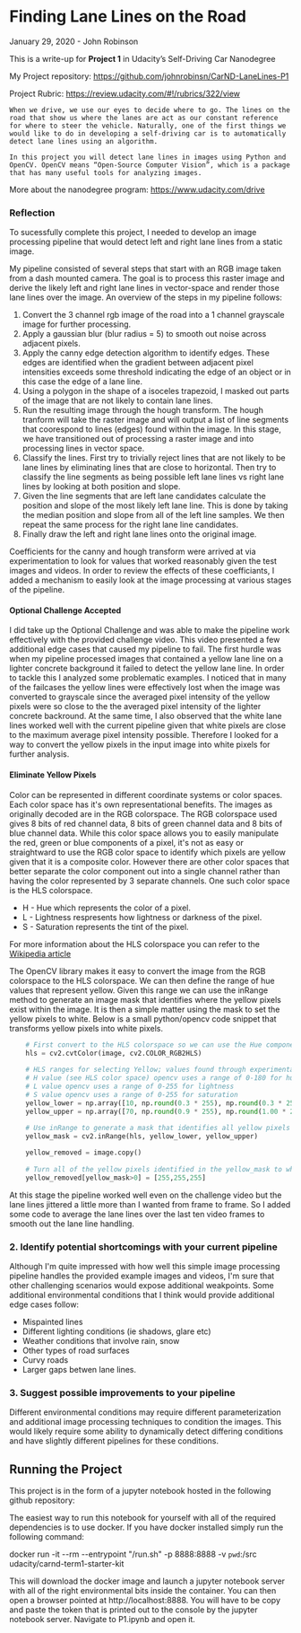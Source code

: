 # **Finding Lane Lines on the Road** 
January 29, 2020 - John Robinson

This is a write-up for **Project 1** in Udacity’s Self-Driving Car Nanodegree

My Project repository: https://github.com/johnrobinsn/CarND-LaneLines-P1

Project Rubric: https://review.udacity.com/#!/rubrics/322/view

    When we drive, we use our eyes to decide where to go. The lines on the road that show us where the lanes are act as our constant reference for where to steer the vehicle. Naturally, one of the first things we would like to do in developing a self-driving car is to automatically detect lane lines using an algorithm.

    In this project you will detect lane lines in images using Python and OpenCV. OpenCV means “Open-Source Computer Vision”, which is a package that has many useful tools for analyzing images.

More about the nanodegree program: https://www.udacity.com/drive

### Reflection
To sucessfully complete this project, I needed to develop an image processing pipeline that would detect left and right lane lines from a static image.  

My pipeline consisted of several steps that start with an RGB image taken from a dash mounted camera.  The goal is to process this raster image and derive the likely left and right lane lines in vector-space and render those lane lines over the image.  An overview of the steps in my pipeline follows:

1. Convert the 3 channel rgb image of the road into a 1 channel grayscale image for further processing.
2. Apply a gaussian blur (blur radius = 5) to smooth out noise across adjacent pixels.
3. Apply the canny edge detection algorithm to identify edges.  These edges are identified when the gradient between adjacent pixel intensities exceeds some threshold indicating the edge of an object or in this case the edge of a lane line.
4. Using a polygon in the shape of a isoceles trapezoid, I masked out parts of the image that are not likely to contain lane lines. 
5. Run the resulting image through the hough transform.  The hough tranform will take the raster image and will output a list of line segments that coorespond to lines (edges) found within the image.  In this stage, we have transitioned out of processing a raster image and into processing lines in vector space.
6. Classify the lines.  First try to trivially reject lines that are not likely to be lane lines by eliminating lines that are close to horizontal.  Then try to classify the line segments as being possible left lane lines vs right lane lines by looking at both position and slope.
7. Given the line segments that are left lane candidates calculate the position and slope of the most likely left lane line.  This is done by taking the median position and slope from all of the left line samples.  We then repeat the same process for the right lane line candidates.
8. Finally draw the left and right lane lines onto the original image.

Coefficients for the canny and hough transform were arrived at via experimentation to look for values that worked reasonably given the test images and videos.  In order to review the effects of these coefficiants, I added a mechanism to easily look at the image processing at various stages of the pipeline.

#### Optional Challenge Accepted
I did take up the Optional Challenge and was able to make the pipeline work effectively with the provided challenge video.  This video presented a few additional edge cases that caused my pipeline to fail.  The first hurdle was when my pipeline processed images that contained a yellow lane line on a lighter concrete background it failed to detect the yellow lane line.  In order to tackle this I analyzed some problematic examples.  I noticed that in many of the failcases the yellow lines were effectively lost when the image was converted to grayscale since the averaged pixel intensity of the yellow pixels were so close to the the averaged pixel intensity of the lighter concrete backround.  At the same time, I also observed that the white lane lines worked well with the current pipeline given that white pixels are close to the maximum average pixel intensity possible.  Therefore I looked for a way to convert the yellow pixels in the input image into white pixels for further analysis.

#### Eliminate Yellow Pixels
Color can be represented in different coordinate systems or color spaces.  Each color space has it's own representational benefits.  The images as originally decoded are in the RGB colorspace.  The RGB colorspace used gives 8 bits of red channel data, 8 bits of green channel data and 8 bits of blue channel data.  While this color space allows you to easily manipulate the red, green or blue components of a pixel, it's not as easy or straightward to use the RGB color space to identify which pixels are yellow given that it is a composite color.  However there are other color spaces that better separate the color component out into a single channel rather than having the color represented by 3 separate channels.  One such color space is the HLS colorspace.  

* H - Hue which represents the color of a pixel.
* L - Lightness respresents how lightness or darkness of the pixel.  
* S - Saturation represents the tint of the pixel.

For more information about the HLS colorspace you can refer to the [Wikipedia article](https://en.wikipedia.org/wiki/HSL_and_HSV)

The OpenCV library makes it easy to convert the image from the RGB colorspace to the HLS colorspace.  We can then define the range of hue values that represent yellow.  Given this range we can use the inRange method to generate an image mask that identifies where the yellow pixels exist within the image.  It is then a simple matter using the mask to set the yellow pixels to white.  Below is a small python/opencv code snippet that transforms yellow pixels into white pixels.

```python
    # First convert to the HLS colorspace so we can use the Hue component to identify yellow pixels
    hls = cv2.cvtColor(image, cv2.COLOR_RGB2HLS)
    
    # HLS ranges for selecting Yellow; values found through experimentation
    # H value (see HLS color space) opencv uses a range of 0-180 for hue
    # L value opencv uses a range of 0-255 for lightness
    # S value opencv uses a range of 0-255 for saturation
    yellow_lower = np.array([10, np.round(0.3 * 255), np.round(0.3 * 255)])
    yellow_upper = np.array([70, np.round(0.9 * 255), np.round(1.00 * 255)])
    
    # Use inRange to generate a mask that identifies all yellow pixels
    yellow_mask = cv2.inRange(hls, yellow_lower, yellow_upper)

    yellow_removed = image.copy()
    
    # Turn all of the yellow pixels identified in the yellow_mask to white
    yellow_removed[yellow_mask>0] = [255,255,255]
```

At this stage the pipeline worked well even on the challenge video but the lane lines jittered a little more than I wanted from frame to frame.  So I added some code to average the lane lines over the last ten video frames to smooth out the lane line handling.

### 2. Identify potential shortcomings with your current pipeline
Although I'm quite impressed with how well this simple image processing pipeline handles the provided example images and videos, I'm sure that other challenging scenarios would expose additional weakpoints.  Some additional environmental conditions that I think would provide additional edge cases follow:

* Mispainted lines
* Different lighting conditions (ie shadows, glare etc)
* Weather conditions that involve rain, snow
* Other types of road surfaces
* Curvy roads
* Larger gaps betwen lane lines.

### 3. Suggest possible improvements to your pipeline
Different environmental conditions may require different parameterization and additional image processing techniques to condition the images.  This would likely require some ability to dynamically detect differing conditions and have slightly different pipelines for these conditions. 

## Running the Project
This project is in the form of a jupyter notebook hosted in the following github repository:

The easiest way to run this notebook for yourself with all of the required dependencies is to use docker.  If you have docker installed simply run the following command:

docker run -it --rm --entrypoint "/run.sh" -p 8888:8888 -v `pwd`:/src udacity/carnd-term1-starter-kit

This will download the docker image and launch a jupyter notebook server with all of the right environmental bits inside the container.  You can then open a browser pointed at http://localhost:8888.  You will have to be copy and paste the token that is printed out to the console by the jupyter notebook server.  Navigate to P1.ipynb and open it.


